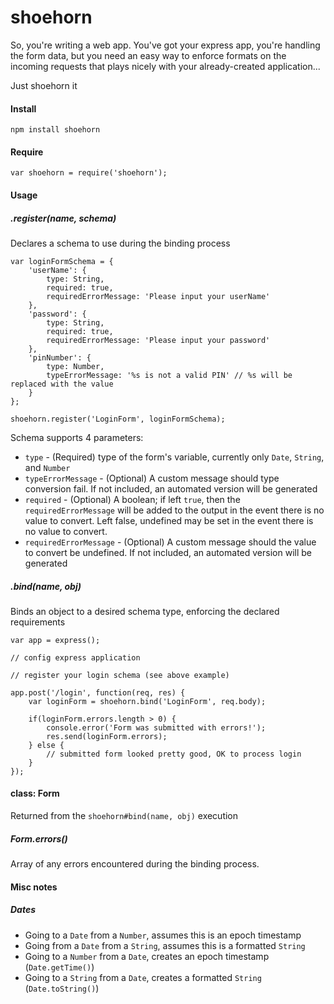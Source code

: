 # shoehorn

So, you're writing a web app. You've got your express app, you're handling the form data, but you need an easy way to enforce formats on the incoming requests that plays nicely with your already-created application...

Just shoehorn it

#### Install
```
npm install shoehorn
```

#### Require
```
var shoehorn = require('shoehorn');
```

#### Usage

##### .register(name, schema)
Declares a schema to use during the binding process

```
var loginFormSchema = {
    'userName': {
        type: String,
        required: true,
        requiredErrorMessage: 'Please input your userName'
    },
    'password': {
        type: String,
        required: true,
        requiredErrorMessage: 'Please input your password'
    },
    'pinNumber': {
        type: Number,
        typeErrorMessage: '%s is not a valid PIN' // %s will be replaced with the value
    }
};

shoehorn.register('LoginForm', loginFormSchema);
```

Schema supports 4 parameters:
* `type` - (Required) type of the form's variable, currently only `Date`, `String`, and `Number`
* `typeErrorMessage` - (Optional) A custom message should type conversion fail. If not included, an automated version will be generated
* `required` - (Optional) A boolean; if left `true`, then the `requiredErrorMessage` will be added to the output in the event there is no value to convert. Left false, undefined may be set in the event there is no value to convert.
* `requiredErrorMessage` - (Optional) A custom message should the value to convert be undefined. If not included, an automated version will be generated

##### .bind(name, obj)
Binds an object to a desired schema type, enforcing the declared requirements

```
var app = express();

// config express application

// register your login schema (see above example)

app.post('/login', function(req, res) {
    var loginForm = shoehorn.bind('LoginForm', req.body);

    if(loginForm.errors.length > 0) {
        console.error('Form was submitted with errors!');
        res.send(loginForm.errors);
    } else {
        // submitted form looked pretty good, OK to process login
    }
});
```

#### class: Form
Returned from the `shoehorn#bind(name, obj)` execution

##### Form.errors()
Array of any errors encountered during the binding process.

#### Misc notes

##### Dates
* Going to a `Date` from a `Number`, assumes this is an epoch timestamp
* Going from a `Date` from a `String`, assumes this is a formatted `String`
* Going to a `Number` from a `Date`, creates an epoch timestamp (`Date.getTime()`)
* Going to a `String` from a `Date`, creates a formatted `String` (`Date.toString()`)
